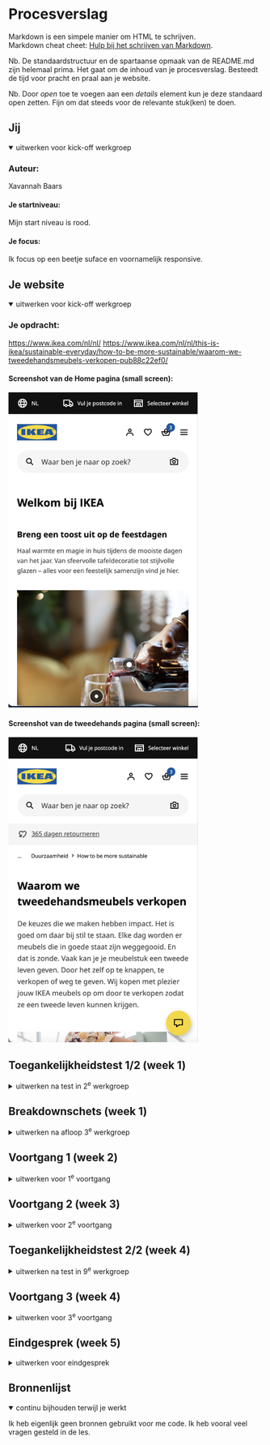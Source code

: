 # Procesverslag
Markdown is een simpele manier om HTML te schrijven.  
Markdown cheat cheet: [Hulp bij het schrijven van Markdown](https://github.com/adam-p/markdown-here/wiki/Markdown-Cheatsheet).

Nb. De standaardstructuur en de spartaanse opmaak van de README.md zijn helemaal prima. Het gaat om de inhoud van je procesverslag. Besteedt de tijd voor pracht en praal aan je website.

Nb. Door *open* toe te voegen aan een *details* element kun je deze standaard open zetten. Fijn om dat steeds voor de relevante stuk(ken) te doen.





## Jij

<details open>
  <summary>uitwerken voor kick-off werkgroep</summary>

  ### Auteur:
  Xavannah Baars 

  #### Je startniveau:
  Mijn start niveau is rood. 

  #### Je focus:
  Ik focus op een beetje suface en voornamelijk responsive. 
 
</details>



## Je website

<details open>
  <summary>uitwerken voor kick-off werkgroep</summary>

  ### Je opdracht:
  https://www.ikea.com/nl/nl/
  https://www.ikea.com/nl/nl/this-is-ikea/sustainable-everyday/how-to-be-more-sustainable/waarom-we-tweedehandsmeubels-verkopen-pub88c22ef0/

  #### Screenshot van de Home pagina (small screen): 
  <img src="readme-images/homepage-ikea.png" width="375px" alt="omschrijving van de pagina">

  #### Screenshot van de tweedehands pagina (small screen):
  <img src="readme-images/tweedehands-ikea.png" width="375px" alt="omschrijving van de pagina">
 
</details>



## Toegankelijkheidstest 1/2 (week 1)

<details>
  <summary>uitwerken na test in 2<sup>e</sup> werkgroep</summary>

  ### Bevindingen

  Positief:
  - Meeschalen | De text van de website schaalt goed mee waardoor slecht ziende mensen makkelijker ook de text op de website kunnen lezen.
  - Alt teksten | De afbeeldingen van de website hebben beschrijvende alt-teksten waardoor schermlezers ook de website kunnen gebruiken.

  Negatief: 
  - Ikea had geen light & dark mode | De Ikea had light en dark mode op hun website. Ze beperken hierbij erg de toegangkelijkheid van de website. 
  - Afbeeldingen | De afbeeldingen van de website schalen niet mee. Er zijn 9 variaties per afbeelding om ervoor te zorgen dat het meeschaalt. Dit zorgt voor extra geheugen op de website en is dus niet 'Milieubewust of website verantwoord' zoals sommige zeggen. De Ikea gebruikt veel afbeeldingen 
  - Website heeft veel interactie | Voor gebruikers die de website kunnen zien is het interactief dat er veel pop ups, uitklapveldjes en  hovers zijn waar iets veranderd maar voor slechtziende gebruikers is dat niet fijn. 
</details>



## Breakdownschets (week 1)

<details>
  <summary>uitwerken na afloop 3<sup>e</sup> werkgroep</summary>

  ### de hele pagina: 
  <img src="readme-images/eerste-scherm.jpg" width="375px" alt="breakdown van de hele pagina">

  ### dynamisch deel (bijv menu): 
  <img src="readme-images/tweede-scherm.jpg" width="375px" alt="breakdown van een dynamisch deel">

</details>





## Voortgang 1 (week 2)

<details>
  <summary>uitwerken voor 1<sup>e</sup> voortgang</summary>

  ### Stand van zaken
 Ik heb helaas dit voortgangsgesprek gemist maar ik ben wel zelf druk aan de slag geweest met mijn website. Ik heb de hele html en css van de eerste pagina afgemaakt en al begonnen aan mojn tweede pagina. 

Ik heb alle opdrachten die we gemaakt hebben in de eerste twee weken toegepast op mijn website. Tijdens de eerste twee weken hebben we veel nieuwe dingen behandeld en geleerd. 

</details>





## Voortgang 2 (week 3)

<details>
  <summary>uitwerken voor 2<sup>e</sup> voortgang</summary>

  ### Stand van zaken
  Ik wil graag tijdens de voortgang bespreken waarom het niet lukte met mijn menu, hoe ik me video geimporteerd op youtube op het juiste formaat en responsive krijg en waarom mijn buttons blijven vastlopen en niet meeschalen. 

  Wat ging er goed?
  Ik heb gemerkt dat ik snel heb leren werken zonder classes en de html op de juiste manier heb kunnen aanspreken. Daarnaast ging het ook goed om met grid bepaalde layouts te maken met afbeeldingen die vervolgens zorgen voor een responsive website. 

  ### Verslag van meeting
  hier na afloop snel de uitkomsten van de meeting vastleggen

- Iframe video aanpassen | Ik heb samen met Sanne de video kunnen aanpassen doormiddel van de 'aspect ratio'. SDe ratio heb ik in css gezet waardoor ik vervolgens een mooie video kreeg die meeschaalde. 

- Uitklap menu | Zelf heb ik gsiter heel lang met een uitlkap menu lopen spelen maar het lukte maar niet. Ik heb nu met Sanne een klein begin gemaakt met css en javascript om hem vervolgens zelf mooi te laten werken en opmaken.

- Buttons | De buttons schaalde niet mee omdat ze op elkaar over liepen. Hiervoor heb ik als tip gekregen om display block te gebruiken. Inline zou er voor zorgen dat ze over de hele breedte zouden komen en dat wil ik niet. 

</details>





## Toegankelijkheidstest 2/2 (week 4)

<details>
  <summary>uitwerken na test in 9<sup>e</sup> werkgroep</summary>

  ### Bevindingen
  Lijst met je bevindingen die in de test naar voren kwamen (geef ook aan wat er verbeterd is):
- Screenreader | De screenreader tabt goed door mijn website door. Ik heb alle links zonder betekenis een aria label gegeven zodat de screenreader weet wat voor link het is.

  - Light & dark mode | De website heb ik aangepast voor light en dark mode. Ik heb de achtergrond een soort donkergrijs gemaakt zodat mensen die niet tegen fel licht kunnen ook de website kunnen gebruiken.
</details>





## Voortgang 3 (week 4)

<details>
  <summary>uitwerken voor 3<sup>e</sup> voortgang</summary>

  ### Stand van zaken

Er ging best wel veel goed deze week. Ik heb veel vooruit gang gemaakt met de puntjes op de i te zetten om ervoor te zorgen dat de website zoveel mogelijk op die van de ikea lijkt. 

- Uitklap menu | Ik heb ervoor gezorgd dat het uitklap menu de opmaak lijkt op die van ikea met de zoekbalk en de lijst met pagina's. 

- Responsive img | Ik heb gekeken naar alle afbeeldingen en of die goed mee schaalde. Op een gegeven moment snapte ik hoe ik met media query's alle elementen op de juiste manier kon schalen. Ik ben de hele webpagina langs gegaan en steeds opgeschreven welke element versprong en op welk formaat dat gebeurde. 


  ### Agenda voor meeting
  samen met je groepje opstellen

  | Amy            | Xavannah           | 
  | ---            | ---                | 
  | <img> Overlay  | responsive afbeelding             | 
  | Donkere achtergond | Header padding | 
  | ...            | Footer              | 


  ### Verslag van meeting
  hier na afloop snel de uitkomsten van de meeting vastleggen

- Responsive afbeelding op pagina 2 in een grid zetten | Ik heb de afbeelding op pagina 2 succesvol in een grid geplaatst. Hierdoor is de afbeelding nu volledig responsive en past deze zich goed aan op verschillende schermformaten.

- Header padding toevoegen | Om het ontwerp netter te maken, heb ik padding toegevoegd aan de header. Dit lukte niet toen ik de hele header pakte maar wel als ik stukje voor stukje de header uit elkaar haalde waardoor er wat ruimte aan de zijkanten komt wat de ikea website ook heeft. 

- Footer schaalt niet mee | Ik heb samen met Kim gekeken waarom de footer niet meeschaalde. Ik heb nu padding toegevoegd aan beide kanten van de footer waardoor deze met het scherm mee groter worden. 

- Light & dark mode | Light en dark mode werkte niet mee. Ik snapte niet hoe je dit moest omdraaien. Met behulp van preferse heb ik nu mijn website in dark mode kunnen krijgen. Wel is het zo dat alles op een lelijke manier weergaf dus ik heb de hele root omgegooid en nu alle kleuren op de juiste manieren laten weergeven. 

</details>





## Eindgesprek (week 5)

<details>
  <summary>uitwerken voor eindgesprek</summary>

  ### Je uitkomst - karakteristiek screenshots:
  <img src="readme-images/mijn-scherm.png" width="375px" alt="uitomst opdracht 1">


  ### Dit ging goed/Heb ik geleerd: 
  Korte omschrijving met plaatjes 
  Ik heb geleerd hoe ik met media querys op verschillende manieren light en dark mode kan geven aan een website. 
  <img src="readme-images/light-dark.png" width="375px" alt="top">
  
 Ik heb geleerd om custom properties aan te spreken en geen classes of div’s te gebruiken. Eerst was dit best wel erg wennen omdat we het niet zo aangeleerd hadden gekregen maar nu kan ik eigenlijk bijna niet anders. 
  <img src="readme-images/custom-properties.png" width="375px" alt="top">

  Daarnaast heb ik ook geleerd hoe je een root moet toepassen in css. Het gebruiken van een root is eigenlijk een stuk handiger want dan hoef je niet kleur voor kleur aan te passen in je css.
 <img src="readme-images/root.png" width="375px" alt="top">
 
  Ik heb ook geleerd om met grid te werken in plaats van flexbox. Met grid kan je veel makkelijker elementen op een bepaalde manieren positioneren om je opmaak te veranderen. Om een site responsive te maken is met grid werken veel eenvoudiger. 

Ook heb ik geleerd hoe je met media queries een website responsive maakt. Met de media queries heb ik op verschillende manieren me website responsive gekregen. Zoals afbeeldingen die verspringen in een grid van 2 columns naar 3 columns. Ook plaatsing van bepaalde elementen kan je veranderen door deze in de grid een andere plaats te geven. 
 <img src="readme-images/grid.png" width="375px" alt="top">

Als laatst heb ik geleerd hoe ik svgs kan importeren in mijn html en hoe je de kleuren daarvan kan aanpassen ook met light en dark mode. 

Tijdens dit vak heb ik voor het eerst niet steeds alles uitgesteld tot het laatste moment. Ik vond het echt een heel leuk vak om te volgen en vond de manier van de lesgeven en lesindeling fijn om elke week echt voortgang te kunnen maken. 

  ### Dit was lastig/Is niet gelukt:
  Korte omschrijving met plaatjes

  Van de javascript begreep ik aan het begin niks. Ik ben zelf een hele avond bezig geweest met het menu en ik kwam er maar neit uit. Toen heb ik het aan sanne gevraagd en hij gaf 7 regeltjes code waar het gelijk me lukte! Zelf heb ik wel de andere knop toevoegd maar daarvoor hoefde ik geen andere functie te maken. 
  <img src="readme-images/javascript.png" width="375px" alt="bummer">

  Verder heb ik veel dingen gevraagd in de les zoals waarom bepaalde dingen niet werkten. Dit was vooral omdat ik niet het jusite element probeerde aan te roepen of omdat ik kleine typ fouten in me code had staan. Hierna kon ik snel zelf dingen oplossen als ik ergens niet uit kwam.
</details>





## Bronnenlijst

<details open>
  <summary>continu bijhouden terwijl je werkt</summary>

Ik heb eigenlijk geen bronnen gebruikt voor me code. Ik heb vooral veel vragen gesteld in de les. 

</details>
